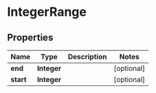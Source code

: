 

# IntegerRange


## Properties

| Name | Type | Description | Notes |
|------------ | ------------- | ------------- | -------------|
|**end** | **Integer** |  |  [optional] |
|**start** | **Integer** |  |  [optional] |



